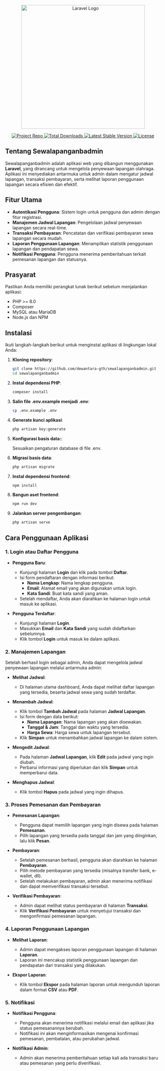 <p align="center">
    <a href="https://laravel.com" target="_blank">
        <img src="https://raw.githubusercontent.com/laravel/art/master/logo-lockup/5%20SVG/2%20CMYK/1%20Full%20Color/laravel-logolockup-cmyk-red.svg" width="400" alt="Laravel Logo">
    </a>
</p>

<p align="center">
    <a href="https://github.com/dewantara-gth/sewalapanganbadmin">
        <img src="https://img.shields.io/badge/Project%20Repo-GitHub-blue" alt="Project Repo">
    </a>
    <a href="https://packagist.org/packages/laravel/framework">
        <img src="https://img.shields.io/packagist/dt/laravel/framework" alt="Total Downloads">
    </a>
    <a href="https://packagist.org/packages/laravel/framework">
        <img src="https://img.shields.io/packagist/v/laravel/framework" alt="Latest Stable Version">
    </a>
    <a href="https://opensource.org/licenses/MIT">
        <img src="https://img.shields.io/badge/License-MIT-green" alt="License">
    </a>
</p>

## Tentang Sewalapanganbadmin

Sewalapanganbadmin adalah aplikasi web yang dibangun menggunakan **Laravel**, yang dirancang untuk mengelola penyewaan lapangan olahraga. Aplikasi ini menyediakan antarmuka untuk admin dalam mengatur jadwal lapangan, transaksi pembayaran, serta melihat laporan penggunaan lapangan secara efisien dan efektif.

## Fitur Utama

- **Autentikasi Pengguna**: Sistem login untuk pengguna dan admin dengan fitur registrasi.
- **Manajemen Jadwal Lapangan**: Pengelolaan jadwal penyewaan lapangan secara real-time.
- **Transaksi Pembayaran**: Pencatatan dan verifikasi pembayaran sewa lapangan secara mudah.
- **Laporan Penggunaan Lapangan**: Menampilkan statistik penggunaan lapangan dan pendapatan sewa.
- **Notifikasi Pengguna**: Pengguna menerima pemberitahuan terkait pemesanan lapangan dan statusnya.

## Prasyarat

Pastikan Anda memiliki perangkat lunak berikut sebelum menjalankan aplikasi:

- PHP >= 8.0
- Composer
- MySQL atau MariaDB
- Node.js dan NPM

## Instalasi

Ikuti langkah-langkah berikut untuk menginstal aplikasi di lingkungan lokal Anda:

1. **Kloning repository**:

   ```bash
   git clone https://github.com/dewantara-gth/sewalapanganbadmin.git
   cd sewalapanganbadmin

2. **Instal dependensi PHP**:

   ```bash
   composer install

3. **Salin file .env.example menjadi .env**:

   ```bash
   cp .env.example .env

4. **Generate kunci aplikasi**:

   ```bash
   php artisan key:generate

5. **Konfigurasi basis data:**:

   Sesuaikan pengaturan database di file .env.

6. **Migrasi basis data**:

   ```bash
   php artisan migrate

7. **Instal dependensi frontend**:

   ```bash
   npm install

8. **Bangun aset frontend**:

   ```bash
   npm run dev

9. **Jalankan server pengembangan**:

   ```bash
   php artisan serve


## Cara Penggunaan Aplikasi

### 1. **Login atau Daftar Pengguna**
   - **Pengguna Baru**: 
     - Kunjungi halaman **Login** dan klik pada tombol **Daftar**.
     - Isi form pendaftaran dengan informasi berikut:
       - **Nama Lengkap**: Nama lengkap pengguna.
       - **Email**: Alamat email yang akan digunakan untuk login.
       - **Kata Sandi**: Buat kata sandi yang aman.
     - Setelah mendaftar, Anda akan diarahkan ke halaman login untuk masuk ke aplikasi.

   - **Pengguna Terdaftar**:
     - Kunjungi halaman **Login**.
     - Masukkan **Email** dan **Kata Sandi** yang sudah didaftarkan sebelumnya.
     - Klik tombol **Login** untuk masuk ke dalam aplikasi.

### 2. **Manajemen Lapangan**
   Setelah berhasil login sebagai admin, Anda dapat mengelola jadwal penyewaan lapangan melalui antarmuka admin:

   - **Melihat Jadwal**:
     - Di halaman utama dashboard, Anda dapat melihat daftar lapangan yang tersedia, beserta jadwal sewa yang sudah terdaftar.
   
   - **Menambah Jadwal**:
     - Klik tombol **Tambah Jadwal** pada halaman **Jadwal Lapangan**.
     - Isi form dengan data berikut:
       - **Nama Lapangan**: Nama lapangan yang akan disewakan.
       - **Tanggal & Jam**: Tanggal dan waktu yang tersedia.
       - **Harga Sewa**: Harga sewa untuk lapangan tersebut.
     - Klik **Simpan** untuk menambahkan jadwal lapangan ke dalam sistem.
   
   - **Mengedit Jadwal**:
     - Pada halaman **Jadwal Lapangan**, klik **Edit** pada jadwal yang ingin diubah.
     - Perbarui informasi yang diperlukan dan klik **Simpan** untuk memperbarui data.

   - **Menghapus Jadwal**:
     - Klik tombol **Hapus** pada jadwal yang ingin dihapus.

### 3. **Proses Pemesanan dan Pembayaran**
   - **Pemesanan Lapangan**:
     - Pengguna dapat memilih lapangan yang ingin disewa pada halaman **Pemesanan**.
     - Pilih lapangan yang tersedia pada tanggal dan jam yang diinginkan, lalu klik **Pesan**.
   
   - **Pembayaran**:
     - Setelah pemesanan berhasil, pengguna akan diarahkan ke halaman **Pembayaran**.
     - Pilih metode pembayaran yang tersedia (misalnya transfer bank, e-wallet, dll).
     - Setelah melakukan pembayaran, admin akan menerima notifikasi dan dapat memverifikasi transaksi tersebut.

   - **Verifikasi Pembayaran**:
     - Admin dapat melihat status pembayaran di halaman **Transaksi**.
     - Klik **Verifikasi Pembayaran** untuk menyetujui transaksi dan mengonfirmasi pemesanan lapangan.

### 4. **Laporan Penggunaan Lapangan**
   - **Melihat Laporan**:
     - Admin dapat mengakses laporan penggunaan lapangan di halaman **Laporan**.
     - Laporan ini mencakup statistik penggunaan lapangan dan pendapatan dari transaksi yang dilakukan.

   - **Ekspor Laporan**:
     - Klik tombol **Ekspor** pada halaman laporan untuk mengunduh laporan dalam format **CSV** atau **PDF**.

### 5. **Notifikasi**
   - **Notifikasi Pengguna**:
     - Pengguna akan menerima notifikasi melalui email dan aplikasi jika status pemesanannya berubah.
     - Notifikasi ini akan menginformasikan mengenai konfirmasi pemesanan, pembatalan, atau perubahan jadwal.

   - **Notifikasi Admin**:
     - Admin akan menerima pemberitahuan setiap kali ada transaksi baru atau pemesanan yang perlu diverifikasi.

